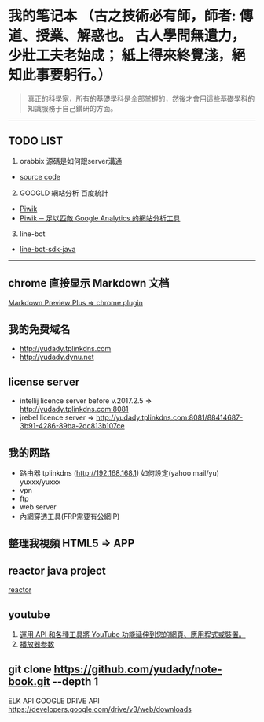 # 我的笔记本 （古之技術必有師，師者: 傳道、授業、解惑也。 古人學問無遺力，少壯工夫老始成； 紙上得來終覺淺，絕知此事要躬行。）



> 真正的科學家，所有的基礎學科是全部掌握的，然後才會用這些基礎學科的知識服務于自己鑽研的方面。

---

## TODO LIST

1. orabbix 源碼是如何跟server溝通
- [source code](https://github.com/sboschman/orabbix)

2. GOOGLD 網站分析 百度統計
- [Piwik](https://matomo.org/)
- [Piwik ─ 足以匹敵 Google Analytics 的網站分析工具](https://blog.dcplus.com.tw/market/piwik)

3. line-bot
- [line-bot-sdk-java](https://github.com/line/line-bot-sdk-java/blob/master/README.md)









---

## chrome 直接显示 Markdown 文档
[Markdown Preview Plus => chrome plugin](https://chrome.google.com/webstore/detail/markdown-preview-plus/febilkbfcbhebfnokafefeacimjdckgl)



## 我的免费域名
- http://yudady.tplinkdns.com
- http://yudady.dynu.net



## license server
- intellij licence server before v.2017.2.5  => http://yudady.tplinkdns.com:8081
- jrebel licence server => http://yudady.tplinkdns.com:8081/88414687-3b91-4286-89ba-2dc813b107ce


## 我的网路 
- 路由器 tplinkdns (http://192.168.168.1) 如何設定(yahoo mail/yu) yuxxx/yuxxx
- vpn
- ftp 
- web server
- 內網穿透工具(FRP需要有公網IP)



## 整理我視頻   HTML5 => APP

## reactor java project
[reactor](https://github.com/reactor/reactor)

## youtube
1. [運用 API 和各種工具將 YouTube 功能延伸到您的網頁、應用程式或裝置。](https://www.youtube.com/yt/dev/zh-TW/api-resources.html)
2. [播放器参数](https://developers.google.com/youtube/player_parameters?hl=zh-cn)


## git clone https://github.com/yudady/note-book.git --depth 1


ELK API
GOOGLE DRIVE API
https://developers.google.com/drive/v3/web/downloads





